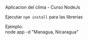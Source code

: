 Aplicacion del clima - Curso NodeJs

Ejecutar ```npm install``` para las librerias


Ejemplo:  
node app -d "Managua, Nicaragua"